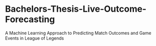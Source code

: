 # Bachelors-Thesis-Live-Outcome-Forecasting
A Machine Learning Approach to Predicting Match Outcomes and Game Events in League of Legends
